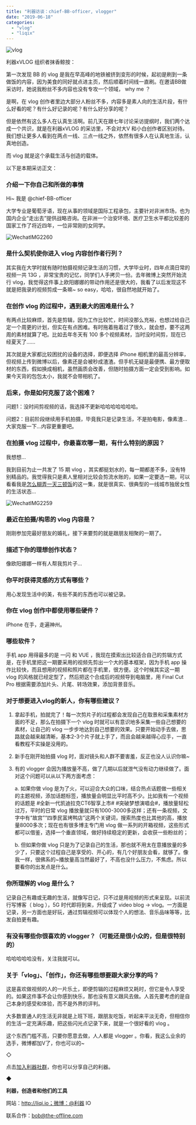 ```yaml
---
title: "利器访谈：chief-BB-officer, vlogger"
date: "2019-06-18"
categories: 
  - "vlog"
  - "liqix"
---
```


![vlog](/images/57275-500x213.png)

利器xVLOG 组织者抹香鲸按：

第一次发现 BB 的 vlog 是我在早高峰的地铁被挤到变形的时候，起初是刷到一条做饭的内容，因为美食的同好就点进主页，然后顺着时间线一直刷。在邀请BB做采访时，她说我粉丝不多内容也没有专攻一个领域， why me ？

是啊，在 vlog 创作者里边大部分人粉丝不多，内容多是素人向的生活片段，有什么好看的呢？有什么好记录的呢？有什么好分享的呢？

但是依然有这么多人在认真生活啊。前几天在跟七年讨论采访提纲时，我们两个达成一个共识，就是在利器xVLOG 的采访里，不会对大V 和小白创作者区别对待。我们想让更多人看到在两点一线、三点一线之外，依然有很多人在认真地生活，认真地创造。

而 vlog 就是这个承载生活与创造的载体。

以下是本期采访正文：

### 介绍一下你自己和所做的事情

Hi~ 我是 @chief-BB-officer

大学专业是葡萄牙语，现在从事的领域是国际工程承包，主要针对非洲市场，也为国内企业“走出去”提供战略咨询。在非洲一个治安环境、医疗卫生水平都比较差的国家工作了将近四年，一位非常刚的女同学。

![WechatIMG2260](/images/44765-500x333.jpeg)

### **是什么契机使你进入 vlog 内容创作者行列？**

其实我在大学时就有随时拍摄视频记录生活的习惯，大学毕业时，四年点滴日常的视频一共 13G ，非常宝贵的记忆，同学们人手拷贝一份。去年微博上突然开始流行 vlog，我觉得这件事上欧阳娜娜的带动作用还是很大的，我看了以后发现这不就是把我录的视频剪成一条嘛~ so easy，哈哈，很自然地就开始了。

### **在创作 vlog 的过程中，遇到最大的困难是什么？**

有两点比较麻烦，首先是剪辑，因为工作比较忙，时间没那么充裕，也想过给自己定一个周更的计划，但实在有点困难。有时拖着拖着过了很久，就会想，要不这两周的素材就算了吧。比如去年冬天有 100 多个视频素材，当时没时间剪，现在已经夏天了……

其次就是大家都比较困扰的设备的选择，即便选择 iPhone 相机里的最高分辨率，但视频上传到微博以后，像素还是会被秒成渣渣。但手机无疑是最便携、最方便取材的东西，假如换成相机，虽然画质会改善，但随时拍摄方面一定会受到影响。如果今天背的包包太小，我就不会带相机了。

### **后来，你是如何克服了这个困难？**

问题1：没时间剪视频的话，我选择不更新哈哈哈哈哈哈哈。

问题2：目前阶段继续用手机拍摄，毕竟我只是记录生活，不是拍电影，像素渣…大家克服一下…内容更重要吧。

### **在拍摄 vlog 过程中，你最喜欢哪一期，有什么特别的原因？**

我想想…

我到目前为止一共发了 15 期 vlog ，其实都挺划水的，每一期都差不多，没有特别精品的。我觉得我只是素人里相对比较会剪流水账的，如果一定要选一期，可以看看我是[怎么糊弄一天三顿饭](https://weibo.com/tv/v/Hm75TCDBl?fid=1034:4352703820688277)的这一集，就是很真实、很典型的一线城市独居女性的生活状态…

![WechatIMG2259](/images/27885-500x333.jpeg)

### **最近在拍摄/构思的 vlog 内容是？**

刚刚参加完最好朋友的婚礼，接下来要剪的就是跟朋友相聚的一期了。

### **描述下你的理想创作状态？**

像欧阳娜娜一样有人帮我剪片子…

### **你平时获得灵感的方式有哪些？**

用心发现生活中的美，有些不美的东西也可以被记录。

### **你在 vlog 创作中都使用哪些硬件？**

iPhone 在手，走遍神州。

### **哪些软件？**

手机 app 用得最多的是 一闪 和 VUE ，我现在摸索出比较适合自己的剪辑方式是，在手机里把这一期要采用的视频先剪出一个大的基本框架，因为手机 app 操作比较快，而且想用的视频和照片都在手机里，很方便。这个时候其实这一期 vlog 的风格就已经定型了，然后把这个合成后的视频导到电脑里，用 Final Cut Pro 根据需要添加片头、片尾、转场效果，添加背景音乐。

### **对于想要进入vlog的新人，你有哪些建议？**

1. 拿起手机，拍就完了！每一次剪片子的过程都会发现自己在取景和采集素材方面的不足，那么在拍摄下一个 vlog 时就可以有意识地多采集一些自己想要的素材，让自己的 vlog 一步步地达到自己想要的效果。只要开始动手去做，思路就会越来越清晰，基本2-3个片子就上手了，而且会越来越得心应手，一直看教程不实操是没用的。
    
2. 新手在刚开始拍摄 vlog 时，面对镜头和人群不要害羞，反正也没人认识你嘛~
    
3. 有的 vlogger 会因为播放量不高，做了几期以后就泄气没有动力继续做了。面对这个问题可以从以下两方面考虑：
    
    a. 如果你做 vlog 是为了火，可以迎合大众的口味，结合热点话题做一些相关的主题视频，添加话题标签，播放量会明显比平时高不少。比如我有一个视频的话题是 #全新一代凯迪拉克CT6智享上市# #突破梦想演唱会#，播放量轻松过万，平时的日常 vlog 播放量就只有1000-3000多这样；还有一条视频，文字中有“故宫”“四季民富烤鸭店”这两个关键词，搜索热度也比其他的高，播放量8000多次；现在也有很多博主专门用 vlog 做一系列的开箱视频，这些形式都可以借鉴，选择一个垂直领域，做好持续稳定的更新，会收获一些粉丝的；
    
    b. 但如果你做 vlog 只是为了记录自己的生活，那也就不用太在意播放量的多少了，只要这个过程自己是享受的、开心的，有几个好朋友会看，就够了。像我一样，很佛系的~播放量高当然最好了，不高也没什么压力，不焦虑。所以要看你的出发点是什么。
    

### **你所理解的 vlog 是什么？**

记录自己有趣或无趣的生活，就像写日记，只不过是用视频的形式来呈现。以前流行写博客（ blog ），5G 时代即将到来，升级成了 video blog → vlog。一方面是记录，另一方面也是好玩，通过剪辑视频可以体现个人的想法、音乐品味等等，比发自拍更有趣。

### **有没有哪些你很喜欢的 vlogger？（可能还是很小众的，但是很特别的）**

哈哈哈哈哈没有，关注我就可以。

### **关于「vlog」、「创作」，你还有哪些想要跟大家分享的吗？**

这是喜欢做视频的人的一片乐土，即便剪辑的过程麻烦又耗时，但它是令人享受的。如果这件事不会让你感到快乐，那也没有意义跟风去做。人首先要考虑的是自己本身的感受和体验，而不是外界的评判。

大多数普通人的生活无非就是上班下班，跟朋友吃饭，听起来平淡无奇，但相信你的生活一定充满乐趣，把这些闪光点记录下来，就是一个很好看的 vlog 。

这个东西门槛不高，只要你愿意去做，人人都是 vlogger 。你看，我这么业余的选手，微博都加V了，你也可以的~

◇

点击[加入利器社群](http://mp.weixin.qq.com/s?__biz=MzA3NTgzNzU2NQ==&mid=400594784&idx=1&sn=a88b34faa7522206957d448d40ea0b31&scene=21#wechat_redirect)，你也可以分享自己的利器。

◆

**利器，创造者和他们的工具**

网站：http://liqi.io；微博：@利器 IO

联系合作：bob@the-offline.com
